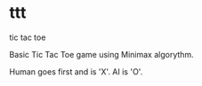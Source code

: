 # ttt
tic tac toe

Basic Tic Tac Toe game using Minimax algorythm.

Human goes first and is 'X'.  AI is 'O'.
